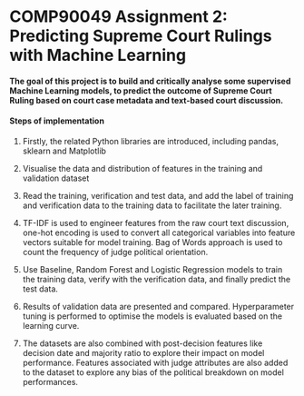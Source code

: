 # COMP90049 Assignment 2: Predicting Supreme Court Rulings with Machine Learning
#### The goal of this project is to build and critically analyse some supervised Machine Learning models, to predict the outcome of Supreme Court Ruling based on court case metadata and text-based court discussion.

#### Steps of implementation
1. Firstly, the related Python libraries are introduced, including pandas, sklearn and Matplotlib

2. Visualise the data and distribution of features in the training and validation dataset

3. Read the training, verification and test data, and add the label of training and verification data to the training data to facilitate the later training.

4. TF-IDF is used to engineer features from the raw court text discussion, one-hot encoding is used to convert all categorical variables into feature vectors suitable for model training. Bag of Words approach is used to count the frequency of judge political orientation.

5. Use Baseline, Random Forest and Logistic Regression models to train the training data, verify with the verification data, and finally predict the test data. 

6. Results of validation data are presented and compared. Hyperparameter tuning is performed to optimise the models is evaluated based on the learning curve.

7. The datasets are also combined with post-decision features like decision date and majority ratio to explore their impact on model performance. Features associated with judge attributes are also added to the dataset to explore any bias of the political breakdown on model performances.
